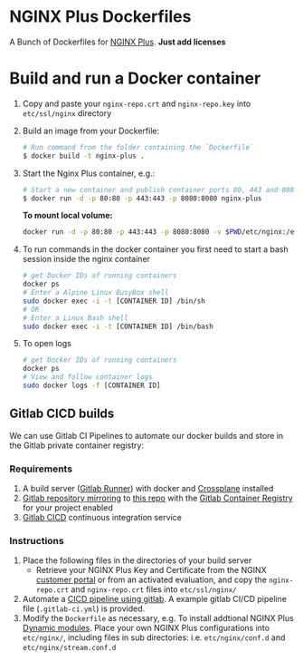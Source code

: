 # NGINX Plus Dockerfiles

A Bunch of Dockerfiles for [NGINX Plus](https://www.nginx.com/products/nginx/).
**Just add licenses**

# Build and run a Docker container

 1. Copy and paste your `nginx-repo.crt` and `nginx-repo.key` into `etc/ssl/nginx` directory

 2. Build an image from your Dockerfile:
    ```bash
    # Run command from the folder containing the `Dockerfile`
    $ docker build -t nginx-plus .
    ```
 3. Start the Nginx Plus container, e.g.:
    ```bash
    # Start a new container and publish container ports 80, 443 and 8080 to the host
    $ docker run -d -p 80:80 -p 443:443 -p 8080:8080 nginx-plus
    ```

    **To mount local volume:**

    ```bash
    docker run -d -p 80:80 -p 443:443 -p 8080:8080 -v $PWD/etc/nginx:/etc/nginx nginx-plus
    ```

 4. To run commands in the docker container you first need to start a bash session inside the nginx container
    ```bash
    # get Docker IDs of running containers
    docker ps
    # Enter a Alpine Linux BusyBox shell
    sudo docker exec -i -t [CONTAINER ID] /bin/sh
    # OR
    # Enter a Linux Bash shell
    sudo docker exec -i -t [CONTAINER ID] /bin/bash
    ```

 5. To open logs
    ```bash
    # get Docker IDs of running containers
    docker ps
    # View and follow container logs
    sudo docker logs -f [CONTAINER ID]
    ```

## Gitlab CICD builds

We can use Gitlab CI Pipelines to automate our docker builds and store in the Gitlab
private container registry:

### Requirements

1. A build server ([Gitlab Runner](https://docs.gitlab.com/ee/ci/runners/README.html)) with docker and [Crossplane](https://github.com/nginxinc/crossplane) installed 
2. [Gitlab repository mirroring](https://docs.gitlab.com/ee/user/project/repository/repository_mirroring.html) to [this repo](https://github.com/armsultan/nginx-plus-dockerfiles) with the [Gitlab Container Registry](https://docs.gitlab.com/ee/user/packages/container_registry/) for your project enabled
3. [Gitlab CICD]((https://docs.gitlab.com/ee/ci/quick_start/)) continuous integration service

### Instructions
 1. Place the following files in the directories of your build server
    * Retrieve your NGINX Plus Key and Certificate from the NGINX [customer portal](https://cs.nginx.com/) or from an activated evaluation, and copy the `nginx-repo.crt` and `nginx-repo.crt` files into `etc/ssl/nginx/`
 2. Automate a [CICD pipeline using gitlab](https://docs.gitlab.com/ee/ci/pipelines.html). A example gitlab CI/CD pipeline file (`.gitlab-ci.yml`) is provided.
 3. Modify the `Dockerfile` as necessary, e.g. To install addtional NGINX Plus [Dynamic modules](https://docs.nginx.com/nginx/admin-guide/dynamic-modules/dynamic-modules/). Place your own NGINX Plus configurations into `etc/nginx/`, including files in sub directories: i.e. `etc/nginx/conf.d` and `etc/nginx/stream.conf.d`
